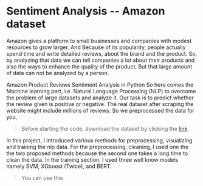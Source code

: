 # Sentiment Analysis -- Amazon dataset

Amazon gives a platform to small businesses and companies with modest resources to grow larger. And Because of its popularity, people actually spend time and write detailed reviews, about the brand and the product. So, by analyzing that data we can tell companies a lot about their products and also the ways to enhance the quality of the product. But that large amount of data can not be analyzed by a person.

Amazon Product Reviews Sentiment Analysis in Python So here comes the Machine learning part, i.e. Natural Language Processing (NLP) to overcome the problem of large datasets and analyze it. Our task is to predict whether the review given is positive or negative. The real dataset after scraping the website might include millions of reviews. So we preprocessed the data for you,

> Before starting the code, download the dataset by clicking the [link](https://s3.amazonaws.com/amazon-reviews-pds/tsv/amazon_reviews_us_PC_v1_00.tsv.gz).

In this project, I introduced various methods for preprocessing, visualizing and training the nlp data. For the preprocessing, cleaning, I used one the the two proposed methods because the second one takes a long time to clean the data. In the training section, I used three well know models namely SVM, XGboost (Twice), and BERT.

> You can use this 

